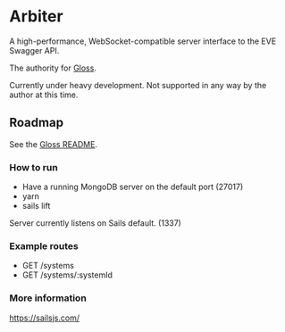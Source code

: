 # Arbiter

A high-performance, WebSocket-compatible server interface to the EVE Swagger API.

The authority for [Gloss](https://github.com/dougestey/gloss).

Currently under heavy development. Not supported in any way by the author at this time.

## Roadmap
See the [Gloss README](https://github.com/dougestey/gloss).

### How to run ###
- Have a running MongoDB server on the default port (27017)
- yarn
- sails lift

Server currently listens on Sails default. (1337)

### Example routes ###
- GET /systems
- GET /systems/:systemId

### More information ###
https://sailsjs.com/
